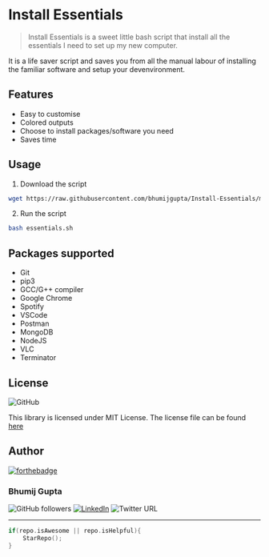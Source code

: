 # Install Essentials
> Install Essentials is a sweet little bash script that install all the essentials I need to set up my new computer.

It is a life saver script and saves you from all the manual labour of installing the familiar software and setup your devenvironment.

## Features
* Easy to customise
* Colored outputs
* Choose to install packages/software you need
* Saves time

## Usage
1. Download the script
```bash
wget https://raw.githubusercontent.com/bhumijgupta/Install-Essentials/master/essentials.sh
```
2. Run the script
```bash
bash essentials.sh
```

## Packages supported
* Git
* pip3
* GCC/G++ compiler
* Google Chrome
* Spotify
* VSCode
* Postman
* MongoDB
* NodeJS
* VLC
* Terminator

## License

![GitHub](https://img.shields.io/github/license/bhumijgupta/huffman-compression-library)

This library is licensed under MIT License. The license file can be found [here](LICENSE)

## Author

[![forthebadge](https://forthebadge.com/images/badges/built-with-love.svg)](https://forthebadge.com)

### Bhumij Gupta

![GitHub followers](https://img.shields.io/github/followers/bhumijgupta?label=Follow&style=social) [![LinkedIn](https://img.shields.io/static/v1.svg?label=connect&message=@bhumijgupta&color=success&logo=linkedin&style=flat&logoColor=white)](https://www.linkedin.com/in/bhumijgupta/) ![Twitter URL](https://img.shields.io/twitter/url?style=social&url=http%3A%2F%2Ftwitter.com%2Fbhumijgupta)

---

```C++
if(repo.isAwesome || repo.isHelpful){
    StarRepo();
}
```